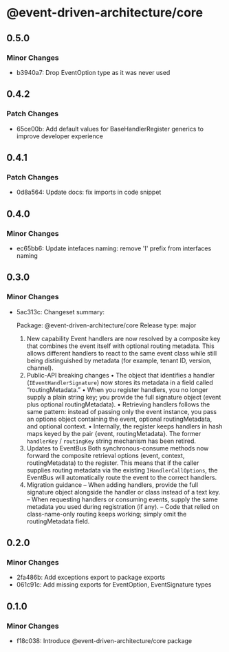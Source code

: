 # @event-driven-architecture/core

## 0.5.0

### Minor Changes

- b3940a7: Drop EventOption type as it was never used

## 0.4.2

### Patch Changes

- 65ce00b: Add default values for BaseHandlerRegister generics to improve developer experience

## 0.4.1

### Patch Changes

- 0d8a564: Update docs: fix imports in code snippet

## 0.4.0

### Minor Changes

- ec65bb6: Update intefaces naming: remove 'I' prefix from interfaces naming

## 0.3.0

### Minor Changes

- 5ac313c: Changeset summary:

  Package: @event-driven-architecture/core
  Release type: major

  1. New capability
     Event handlers are now resolved by a composite key that combines the event itself with optional routing metadata. This allows different handlers to react to the same event class while still being distinguished by metadata (for example, tenant ID, version, channel).
  2. Public-API breaking changes
     • The object that identifies a handler (`IEventHandlerSignature`) now stores its metadata in a field called “routingMetadata.”
     • When you register handlers, you no longer supply a plain string key; you provide the full signature object (event plus optional routingMetadata).
     • Retrieving handlers follows the same pattern: instead of passing only the event instance, you pass an options object containing the event, optional routingMetadata, and optional context.
     • Internally, the register keeps handlers in hash maps keyed by the pair {event, routingMetadata}. The former `handlerKey` / `routingKey` string mechanism has been retired.
  3. Updates to EventBus
     Both synchronous-consume methods now forward the composite retrieval options (event, context, routingMetadata) to the register. This means that if the caller supplies routing metadata via the existing `IHandlerCallOptions`, the EventBus will automatically route the event to the correct handlers.
  4. Migration guidance
     – When adding handlers, provide the full signature object alongside the handler or class instead of a text key.
     – When requesting handlers or consuming events, supply the same metadata you used during registration (if any).
     – Code that relied on class-name-only routing keeps working; simply omit the routingMetadata field.

## 0.2.0

### Minor Changes

- 2fa486b: Add exceptions export to package exports
- 061c91c: Add missing exports for EventOption, EventSignature types

## 0.1.0

### Minor Changes

- f18c038: Introduce @event-driven-architecture/core package

